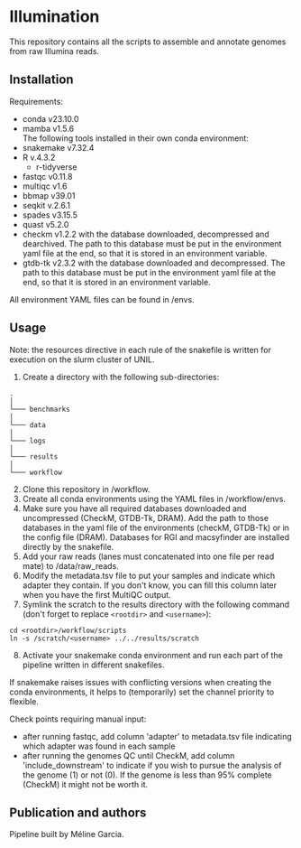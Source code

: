 # Illumination

This repository contains all the scripts to assemble and annotate genomes from raw Illumina reads.

## Installation

Requirements:
- conda v23.10.0
- mamba v1.5.6\
The following tools installed in their own conda environment:
- snakemake v7.32.4
- R v.4.3.2
  - r-tidyverse
- fastqc v0.11.8
- multiqc v1.6 
- bbmap v39.01 
- seqkit v.2.6.1
- spades v3.15.5
- quast v5.2.0
- checkm v1.2.2 with the database downloaded, decompressed and dearchived. The path to this database must be put in the environment yaml file at the end, so that it is stored in an environment variable.
- gtdb-tk v2.3.2 with the database downloaded and decompressed. The path to this database must be put in the environment yaml file at the end, so that it is stored in an environment variable.

All environment YAML files can be found in /envs.

## Usage

Note: the resources directive in each rule of the snakefile is written for execution on the slurm cluster of UNIL.

1. Create a directory with the following sub-directories:

```
.
│
└─── benchmarks
│   
└─── data
│
└─── logs
│   
└─── results
│
└─── workflow
```

2. Clone this repository in /workflow.
3. Create all conda environments using the YAML files in /workflow/envs.
4. Make sure you have all required databases downloaded and uncompressed (CheckM, GTDB-Tk, DRAM). Add the path to those databases in the yaml file of the environments (checkM, GTDB-Tk) or in the config file (DRAM). Databases for RGI and macsyfinder are installed directly by the snakefile.
5. Add your raw reads (lanes must concatenated into one file per read mate) to /data/raw_reads.
6. Modify the metadata.tsv file to put your samples and indicate which adapter they contain. If you don't know, you can fill this column later when you have the first MultiQC output.
7. Symlink the scratch to the results directory with the following command (don't forget to replace `<rootdir>` and `<username>`):

```
cd <rootdir>/workflow/scripts
ln -s /scratch/<username> ../../results/scratch
```

8. Activate your snakemake conda environment and run each part of the pipeline written in different snakefiles.

If snakemake raises issues with conflicting versions when creating the conda environments, it helps to (temporarily) set the channel priority to flexible.

Check points requiring manual input:
- after running fastqc, add column 'adapter' to metadata.tsv file indicating which adapter was found in each sample
- after running the genomes QC until CheckM, add column 'include_downstream' to indicate if you wish to pursue the analysis of the genome (1) or not (0). If the genome is less than 95% complete (CheckM) it might not be worth it.

## Publication and authors

Pipeline built by Méline Garcia.